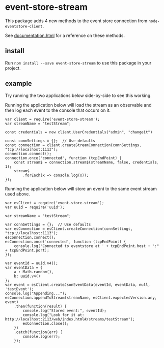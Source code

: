 # event-store-stream
This package adds 4 new methods to the event store connection from `node-eventstore-client`.

See [documentation.html](documentation.html) for a reference on these methods.

## install
Run `npm install --save event-store-stream` to use this package in your project.

## example
Try running the two applications below side-by-side to see this working.

Running the application below will load the stream as an observable and then log each event to the console that occurs on it.
```
var client = require('event-store-stream');
var streamName = "testStream";

const credentials = new client.UserCredentials("admin", "changeit")

const connSettings = {};  // Use defaults
const connection = client.createStreamConnection(connSettings, "tcp://localhost:1113");
connection.connect();
connection.once('connected', function (tcpEndPoint) {
	const stream$ = connection.stream$(streamName, false, credentials, 1);
	stream$
		.forEach(x => console.log(x));
});
```

Running the application below will store an event to the same event stream used above.
```
var esClient = require('event-store-stream');
var uuid = require('uuid');

var streamName = "testStream";

var connSettings = {};  // Use defaults
var esConnection = esClient.createConnection(connSettings, "tcp://localhost:1113");
esConnection.connect();
esConnection.once('connected', function (tcpEndPoint) {
    console.log('Connected to eventstore at ' + tcpEndPoint.host + ":" + tcpEndPoint.port);
});

var eventId = uuid.v4();
var eventData = {
    a : Math.random(), 
    b: uuid.v4()
};
var event = esClient.createJsonEventData(eventId, eventData, null, 'testEvent');
console.log("Appending...");
esConnection.appendToStream(streamName, esClient.expectedVersion.any, event)
    .then(function(result) {
        console.log("Stored event:", eventId);
        console.log("Look for it at: http://localhost:2113/web/index.html#/streams/testStream");
        esConnection.close();
    })
    .catch(function(err) {
        console.log(err);
    });
```
